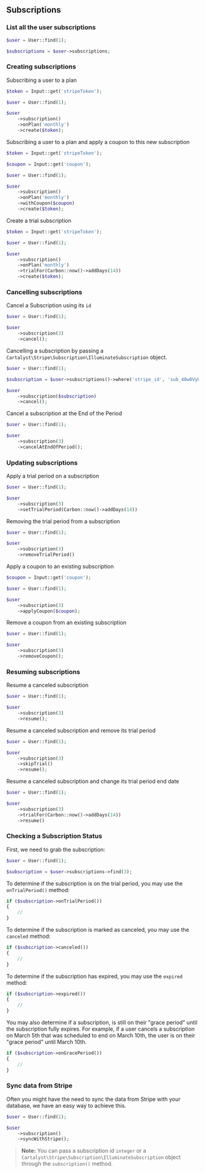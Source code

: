 ## Subscriptions

### List all the user subscriptions

```php
$user = User::find(1);

$subscriptions = $user->subscriptions;
```

### Creating subscriptions

Subscribing a user to a plan

```php
$token = Input::get('stripeToken');

$user = User::find(1);

$user
	->subscription()
	->onPlan('monthly')
	->create($token);
```

Subscribing a user to a plan and apply a coupon to this new subscription

```php
$token = Input::get('stripeToken');

$coupon = Input::get('coupon');

$user = User::find(1);

$user
	->subscription()
	->onPlan('monthly')
	->withCoupon($coupon)
	->create($token);
```

Create a trial subscription

```php
$token = Input::get('stripeToken');

$user = User::find(1);

$user
	->subscription()
	->onPlan('monthly')
	->trialFor(Carbon::now()->addDays(14))
	->create($token);
```

### Cancelling subscriptions

Cancel a Subscription using its `id`

```php
$user = User::find(1);

$user
	->subscription(3)
	->cancel();
```

Cancelling a subscription by passing a `Cartalyst\Stripe\Subscription\IlluminateSubscription` object.

```php
$user = User::find(1);

$subscription = $user->subscriptions()->where('stripe_id', 'sub_48w0VyQzcNWCe3')->first();

$user
	->subscription($subscription)
	->cancel();
```

Cancel a subscription at the End of the Period

```php
$user = User::find(1);

$user
	->subscription(3)
	->cancelAtEndOfPeriod();
```

### Updating subscriptions

Apply a trial period on a subscription

```php
$user = User::find(1);

$user
	->subscription(3)
	->setTrialPeriod(Carbon::now()->addDays(14))
```

Removing the trial period from a subscription

```php
$user = User::find(1);

$user
	->subscription(3)
	->removeTrialPeriod()
```

Apply a coupon to an existing subscription

```php
$coupon = Input::get('coupon');

$user = User::find(1);

$user
	->subscription(3)
	->applyCoupon($coupon);
```

Remove a coupon from an existing subscription

```php
$user = User::find(1);

$user
	->subscription(3)
	->removeCoupon();
```

### Resuming subscriptions

Resume a canceled subscription

```php
$user = User::find(1);

$user
	->subscription(3)
	->resume();
```

Resume a canceled subscription and remove its trial period

```php
$user = User::find(1);

$user
	->subscription(3)
	->skipTrial()
	->resume();
```

Resume a canceled subscription and change its trial period end date

```php
$user = User::find(1);

$user
	->subscription(3)
	->trialFor(Carbon::now()->addDays(14))
	->resume()
```

### Checking a Subscription Status

First, we need to grab the subscription:

```php
$user = User::find(1);

$subscription = $user->subscriptions->find(3);
```

To determine if the subscription is on the trial period, you may use the `onTrialPeriod()` method:

```php
if ($subscription->onTrialPeriod())
{
	//
}
```

To determine if the subscription is marked as canceled, you may use the `canceled` method:

```php
if ($subscription->canceled())
{
	//
}
```

To determine if the subscription has expired, you may use the `expired` method:

```php
if ($subscription->expired())
{
	//
}
```

You may also determine if a subscription, is still on their "grace period" until the subscription fully expires. For example, if a user cancels a subscription on March 5th that was scheduled to end on March 10th, the user is on their "grace period" until March 10th.

```php
if ($subscription->onGracePeriod())
{
	//
}
```

### Sync data from Stripe

Often you might have the need to sync the data from Stripe with your database, we have an easy way to achieve this.

```php
$user = User::find(1);

$user
	->subscription()
	->syncWithStripe();
```

> **Note:** You can pass a subscription id `integer` or a `Cartalyst\Stripe\Subscription\IlluminateSubscription` object through the `subscription()` method.

